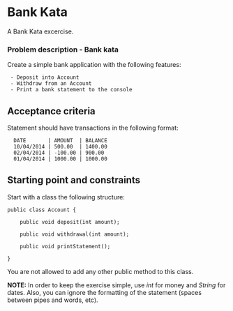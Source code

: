 Bank Kata
====================================

A Bank Kata excercise.

### Problem description - Bank kata

Create a simple bank application with the following features:

     - Deposit into Account
     - Withdraw from an Account
     - Print a bank statement to the console

## Acceptance criteria

Statement should have transactions in the following format:

```
  DATE       | AMOUNT  | BALANCE
  10/04/2014 | 500.00  | 1400.00
  02/04/2014 | -100.00 | 900.00
  01/04/2014 | 1000.00 | 1000.00
```

## Starting point and constraints

Start with a class the following structure:

    public class Account {

        public void deposit(int amount);

        public void withdrawal(int amount);

        public void printStatement();

    }

You are not allowed to add any other public method to this class.

**NOTE:** In order to keep the exercise simple, use _int_ for money and _String_ for dates.
Also, you can ignore the formatting of the statement (spaces between pipes and words, etc).
